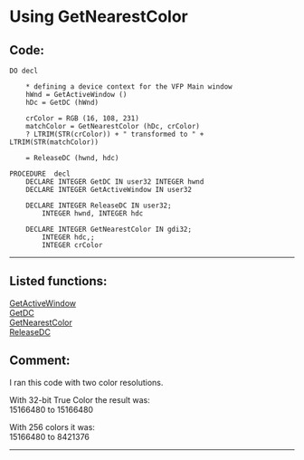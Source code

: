 
# Using GetNearestColor

## Code:
```foxpro  
DO decl

	* defining a device context for the VFP Main window
	hWnd = GetActiveWindow ()
	hDc = GetDC (hWnd)
	
	crColor = RGB (16, 108, 231)
	matchColor = GetNearestColor (hDc, crColor)
	? LTRIM(STR(crColor)) + " transformed to " + LTRIM(STR(matchColor))

	= ReleaseDC (hwnd, hdc)

PROCEDURE  decl
    DECLARE INTEGER GetDC IN user32 INTEGER hwnd
    DECLARE INTEGER GetActiveWindow IN user32

	DECLARE INTEGER ReleaseDC IN user32;
		INTEGER hwnd, INTEGER hdc

    DECLARE INTEGER GetNearestColor IN gdi32;
		INTEGER hdc,;
		INTEGER crColor  
```  
***  


## Listed functions:
[GetActiveWindow](../libraries/user32/GetActiveWindow.md)  
[GetDC](../libraries/user32/GetDC.md)  
[GetNearestColor](../libraries/gdi32/GetNearestColor.md)  
[ReleaseDC](../libraries/user32/ReleaseDC.md)  

## Comment:
I ran this code with two color resolutions.   
  
With 32-bit True Color the result was:  
15166480 to 15166480  
  
With 256 colors it was:  
15166480 to 8421376  
  
***  

